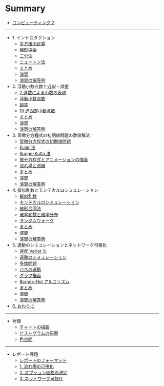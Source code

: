 # Summary

- [コンピューティング 2](README.md)

---

- 1\. イントロダクション
  - [平方根の計算](./docs/sqrt/introduction.md)
  - [線形探索](./docs/sqrt/linear-search.md)
  - [二分法](./docs/sqrt/binary-search.md)
  - [ニュートン法](./docs/sqrt/newton-method.md)
  - [まとめ](./docs/sqrt/summary.md)
  - [演習](./docs/sqrt/excercise.md)
  - [演習の解答例](./docs/sqrt/answer.md)
- 2\. 浮動小数点数と近似・誤差
  - [2 進数による小数の表現](./docs/error/binary-representation.md)
  - [浮動小数点数](./docs/error/floating-point-number.md)
  - [誤差](./docs/error/error.md)
  - [10 進固定小数点数](./docs/error/fixed-point-number.md)
  - [まとめ](./docs/error/summary.md)
  - [演習](./docs/error/excercise.md)
  - [演習の解答例](./docs/error/answer.md)
- 3\. 常微分方程式の初期値問題の数値解法
  - [常微分方程式の初期値問題](./docs/differential-equation/differential-equations.md)
  - [Euler 法](./docs/differential-equation/euler-method.md)
  - [Runge-Kutta 法](./docs/differential-equation/runge-kutta-method.md)
  - [微分方程式とアニメーションの描画](./docs/differential-equation/animation.md)
  - [流れ場と流線](./docs/differential-equation/vector-field.md)
  - [まとめ](./docs/differential-equation/summary.md)
  - [演習](./docs/differential-equation/excercise.md)
  - [演習の解答例](./docs/differential-equation/answer.md)
- 4\. 擬似乱数とモンテカルロシミュレーション
  - [擬似乱数](./docs/random/pseudo-random.md)
  - [モンテカルロシミュレーション](./docs/random/monte-carlo-simulation.md)
  - [線形合同法](./docs/random/lcg.md)
  - [確率変数と確率分布](./docs/random/random-distribution.md)
  - [ランダムウォーク](./docs/random/random-walk.md)
  - [まとめ](./docs/random/summary.md)
  - [演習](./docs/random/excercise.md)
  - [演習の解答例](./docs/random/answer.md)
- 5\. 運動のシミュレーションとネットワーク可視化
  - [速度 Verlet 法](./docs/network/velocity-verlet.md)
  - [運動のシミュレーション](./docs/network/equation-of-motion.md)
  - [多体問題](./docs/network/many-body.md)
  - [バネの運動](./docs/network/spring.md)
  - [グラフ描画](./docs/network/graph-drawing.md)
  - [Barnes-Hut アルゴリズム](./docs/network/barnes-hut.md)
  - [まとめ](./docs/network/summary.md)
  - [演習](./docs/network/excercise.md)
  - [演習の解答例](./docs/network/answer.md)
- [6. おわりに](./docs/summary.md)

---

- 付録
  - [チャートの描画](./docs/misc/chart.md)
  - [ヒストグラムの描画](./docs/misc/histogram.md)
  - [色空間](./docs/misc/color.md)

---

- レポート課題
  - [レポートのフォーマット](./docs/report/instruction.md)
  - [1. 流れ場の可視化](./docs/report/01.md)
  - [2. オプション価格の決定](./docs/report/02.md)
  - [3. ネットワーク可視化](./docs/report/03.md)
